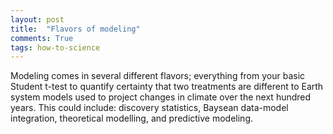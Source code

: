 ```yaml
---
layout: post
title:  "Flavors of modeling"
comments: True
tags: how-to-science
---
```


Modeling comes in several different flavors; everything from your basic Student t-test to quantify certainty that two treatments are different to Earth system models used to project changes in climate over the next hundred years. 
This could include: discovery statistics, Baysean data-model integration, theoretical modelling, and predictive modeling.
